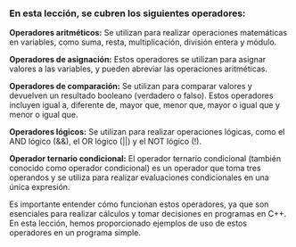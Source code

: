 ### En esta lección, se cubren los siguientes operadores:

**Operadores aritméticos:** Se utilizan para realizar operaciones matemáticas en variables, como suma, resta, multiplicación, división entera y módulo.

**Operadores de asignación:** Estos operadores se utilizan para asignar valores a las variables, y pueden abreviar las operaciones aritméticas.

**Operadores de comparación:** Se utilizan para comparar valores y devuelven un resultado booleano (verdadero o falso). Estos operadores incluyen igual a, diferente de, mayor que, menor que, mayor o igual que y menor o igual que.

**Operadores lógicos:** Se utilizan para realizar operaciones lógicas, como el AND lógico (&&), el OR lógico (||) y el NOT lógico (!).

**Operador ternario condicional:** El operador ternario condicional (también conocido como operador condicional) es un operador que toma tres operandos y se utiliza para realizar evaluaciones condicionales en una única expresión.

Es importante entender cómo funcionan estos operadores, ya que son esenciales para realizar cálculos y tomar decisiones en programas en C++. En esta lección, hemos proporcionado ejemplos de uso de estos operadores en un programa simple.
